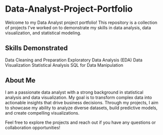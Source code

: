 # Data-Analyst-Project-Portfolio
Welcome to my Data Analyst project portfolio! This repository is a collection of projects I've worked on to demonstrate my skills in data analysis, data visualization, and statistical modeling. 
## Skills Demonstrated
Data Cleaning and Preparation
Exploratory Data Analysis (EDA)
Data Visualization
Statistical Analysis
SQL for Data Manipulation
## About Me
I am a passionate data analyst with a strong background in statistical analysis and data visualization. My goal is to transform complex data into actionable insights that drive business decisions. Through my projects, I aim to showcase my ability to analyze diverse datasets, build predictive models, and create compelling visualizations.

Feel free to explore the projects and reach out if you have any questions or collaboration opportunities!

